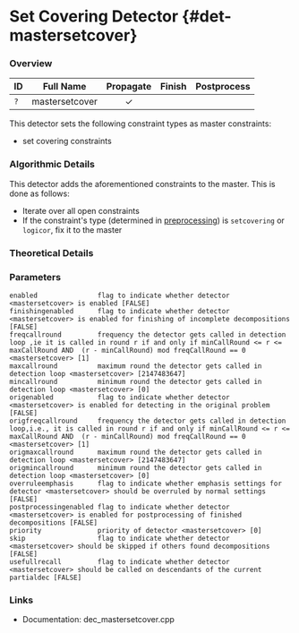 # Set Covering Detector {#det-mastersetcover}

### Overview

| ID |          Full Name          | Propagate | Finish | Postprocess |
|----|-----------------------------|:---------:|:------:|:-----------:|
| `?` | mastersetcover              | ✓ |   |   |

This detector sets the following constraint types as master constraints:
- set covering constraints

### Algorithmic Details
This detector adds the aforementioned constraints to the master. This is done as follows:
* Iterate over all open constraints
 * If the constraint's type (determined in [preprocessing](#preprocessing)) is `setcovering` or `logicor`, fix it to the master

### Theoretical Details

### Parameters

    enabled               flag to indicate whether detector <mastersetcover> is enabled [FALSE]
    finishingenabled      flag to indicate whether detector <mastersetcover> is enabled for finishing of incomplete decompositions [FALSE]
    freqcallround         frequency the detector gets called in detection loop ,ie it is called in round r if and only if minCallRound <= r <= maxCallRound AND  (r - minCallRound) mod freqCallRound == 0 <mastersetcover> [1]
    maxcallround          maximum round the detector gets called in detection loop <mastersetcover> [2147483647]
    mincallround          minimum round the detector gets called in detection loop <mastersetcover> [0]
    origenabled           flag to indicate whether detector <mastersetcover> is enabled for detecting in the original problem [FALSE]
    origfreqcallround     frequency the detector gets called in detection loop,i.e., it is called in round r if and only if minCallRound <= r <= maxCallRound AND  (r - minCallRound) mod freqCallRound == 0 <mastersetcover> [1]
    origmaxcallround      maximum round the detector gets called in detection loop <mastersetcover> [2147483647]
    origmincallround      minimum round the detector gets called in detection loop <mastersetcover> [0]
    overruleemphasis      flag to indicate whether emphasis settings for detector <mastersetcover> should be overruled by normal settings [FALSE]
    postprocessingenabled flag to indicate whether detector <mastersetcover> is enabled for postprocessing of finished decompositions [FALSE]
    priority              priority of detector <mastersetcover> [0]
    skip                  flag to indicate whether detector <mastersetcover> should be skipped if others found decompositions [FALSE]
    usefullrecall         flag to indicate whether detector <mastersetcover> should be called on descendants of the current partialdec [FALSE]


### Links
 * Documentation: dec_mastersetcover.cpp

